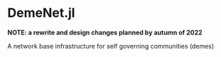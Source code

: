 # DemeNet.jl

**NOTE: a rewrite and design changes planned by autumn of 2022**

A network base infrastructure for self governing communities (demes)

